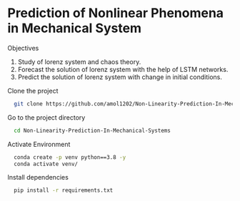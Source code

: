 
# Prediction of Nonlinear Phenomena in Mechanical System

Objectives
1. Study of lorenz system and chaos theory.
2. Forecast the solution of lorenz system with the help of LSTM networks.
3. Predict the solution of lorenz system with change in initial conditions.

Clone the project

```bash
  git clone https://github.com/amol1202/Non-Linearity-Prediction-In-Mechanical-Systems.git
```

Go to the project directory

```bash
  cd Non-Linearity-Prediction-In-Mechanical-Systems
```

Activate Environment

```bash
  conda create -p venv python==3.8 -y
  conda activate venv/
```

Install dependencies

```bash
  pip install -r requirements.txt
```
